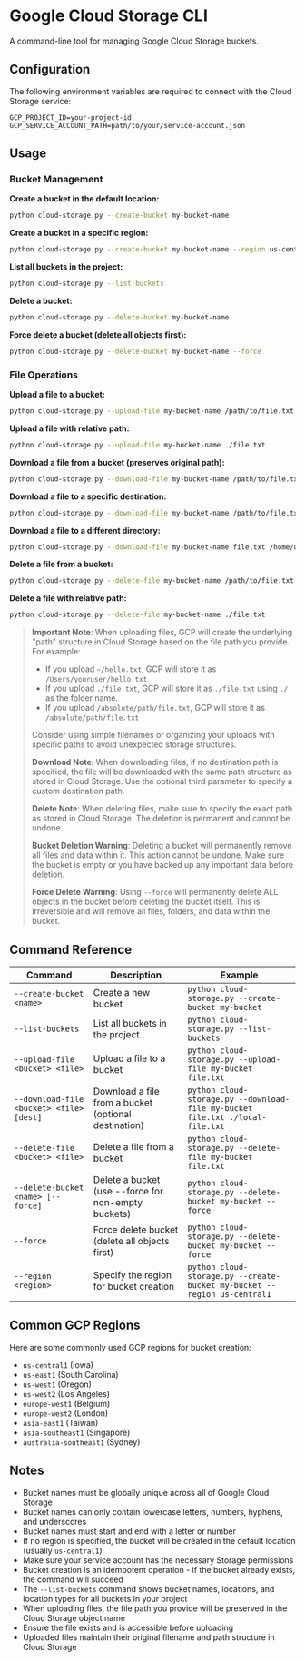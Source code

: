 # Google Cloud Storage CLI

A command-line tool for managing Google Cloud Storage buckets.

## Configuration

The following environment variables are required to connect with the Cloud Storage service:

```
GCP_PROJECT_ID=your-project-id
GCP_SERVICE_ACCOUNT_PATH=path/to/your/service-account.json
```

## Usage

### Bucket Management

**Create a bucket in the default location:**
```bash
python cloud-storage.py --create-bucket my-bucket-name
```

**Create a bucket in a specific region:**
```bash
python cloud-storage.py --create-bucket my-bucket-name --region us-central1
```

**List all buckets in the project:**
```bash
python cloud-storage.py --list-buckets
```

**Delete a bucket:**
```bash
python cloud-storage.py --delete-bucket my-bucket-name
```

**Force delete a bucket (delete all objects first):**
```bash
python cloud-storage.py --delete-bucket my-bucket-name --force
```

### File Operations

**Upload a file to a bucket:**
```bash
python cloud-storage.py --upload-file my-bucket-name /path/to/file.txt
```

**Upload a file with relative path:**
```bash
python cloud-storage.py --upload-file my-bucket-name ./file.txt
```

**Download a file from a bucket (preserves original path):**
```bash
python cloud-storage.py --download-file my-bucket-name /path/to/file.txt
```

**Download a file to a specific destination:**
```bash
python cloud-storage.py --download-file my-bucket-name /path/to/file.txt ./downloaded-file.txt
```

**Download a file to a different directory:**
```bash
python cloud-storage.py --download-file my-bucket-name file.txt /home/user/downloads/new-file.txt
```

**Delete a file from a bucket:**
```bash
python cloud-storage.py --delete-file my-bucket-name /path/to/file.txt
```

**Delete a file with relative path:**
```bash
python cloud-storage.py --delete-file my-bucket-name ./file.txt
```

> **Important Note**: When uploading files, GCP will create the underlying "path" structure in Cloud Storage based on the file path you provide. For example:
> - If you upload `~/hello.txt`, GCP will store it as `/Users/youruser/hello.txt`
> - If you upload `./file.txt`, GCP will store it as `./file.txt` using `./` as the folder name.
> - If you upload `/absolute/path/file.txt`, GCP will store it as `/absolute/path/file.txt`
>
> Consider using simple filenames or organizing your uploads with specific paths to avoid unexpected storage structures.
>
> **Download Note**: When downloading files, if no destination path is specified, the file will be downloaded with the same path structure as stored in Cloud Storage. Use the optional third parameter to specify a custom destination path.
>
> **Delete Note**: When deleting files, make sure to specify the exact path as stored in Cloud Storage. The deletion is permanent and cannot be undone.
>
> **Bucket Deletion Warning**: Deleting a bucket will permanently remove all files and data within it. This action cannot be undone. Make sure the bucket is empty or you have backed up any important data before deletion.
>
> **Force Delete Warning**: Using `--force` will permanently delete ALL objects in the bucket before deleting the bucket itself. This is irreversible and will remove all files, folders, and data within the bucket.

## Command Reference

| Command | Description | Example |
|---------|-------------|---------|
| `--create-bucket <name>` | Create a new bucket | `python cloud-storage.py --create-bucket my-bucket` |
| `--list-buckets` | List all buckets in the project | `python cloud-storage.py --list-buckets` |
| `--upload-file <bucket> <file>` | Upload a file to a bucket | `python cloud-storage.py --upload-file my-bucket file.txt` |
| `--download-file <bucket> <file> [dest]` | Download a file from a bucket (optional destination) | `python cloud-storage.py --download-file my-bucket file.txt ./local-file.txt` |
| `--delete-file <bucket> <file>` | Delete a file from a bucket | `python cloud-storage.py --delete-file my-bucket file.txt` |
| `--delete-bucket <name> [--force]` | Delete a bucket (use --force for non-empty buckets) | `python cloud-storage.py --delete-bucket my-bucket --force` |
| `--force` | Force delete bucket (delete all objects first) | `python cloud-storage.py --delete-bucket my-bucket --force` |
| `--region <region>` | Specify the region for bucket creation | `python cloud-storage.py --create-bucket my-bucket --region us-central1` |

## Common GCP Regions

Here are some commonly used GCP regions for bucket creation:

- `us-central1` (Iowa)
- `us-east1` (South Carolina)
- `us-west1` (Oregon)
- `us-west2` (Los Angeles)
- `europe-west1` (Belgium)
- `europe-west2` (London)
- `asia-east1` (Taiwan)
- `asia-southeast1` (Singapore)
- `australia-southeast1` (Sydney)

## Notes

- Bucket names must be globally unique across all of Google Cloud Storage
- Bucket names can only contain lowercase letters, numbers, hyphens, and underscores
- Bucket names must start and end with a letter or number
- If no region is specified, the bucket will be created in the default location (usually `us-central1`)
- Make sure your service account has the necessary Storage permissions
- Bucket creation is an idempotent operation - if the bucket already exists, the command will succeed
- The `--list-buckets` command shows bucket names, locations, and location types for all buckets in your project
- When uploading files, the file path you provide will be preserved in the Cloud Storage object name
- Ensure the file exists and is accessible before uploading
- Uploaded files maintain their original filename and path structure in Cloud Storage